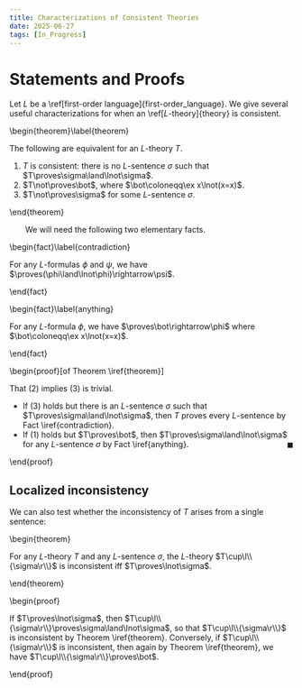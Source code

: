 ```yaml
---
title: Characterizations of Consistent Theories
date: 2025-06-27
tags: [In_Progress]
---
```


# Statements and Proofs

Let $L$ be a \ref[first-order language]{first-order_language}. We give several useful characterizations for when an \ref[$L$-theory]{theory} is consistent.

\begin{theorem}\label{theorem}

The following are equivalent for an $L$-theory $T$.
1. $T$ is consistent: there is no $L$-sentence $\sigma$ such that $T\proves\sigma\land\lnot\sigma$.
2. $T\not\proves\bot$, where $\bot\coloneqq\ex x\lnot(x=x)$.
3. $T\not\proves\sigma$ for some $L$-sentence $\sigma$.

\end{theorem}

&emsp;&emsp;We will need the following two elementary facts.

\begin{fact}\label{contradiction}

For any $L$-formulas $\phi$ and $\psi$, we have $\proves(\phi\land\lnot\phi)\rightarrow\psi$.

\end{fact}

\begin{fact}\label{anything}

For any $L$-formula $\phi$, we have $\proves\bot\rightarrow\phi$ where $\bot\coloneqq\ex x\lnot(x=x)$.

\end{fact}

<div class="space"></div>

\begin{proof}[of Theorem \iref{theorem}]

That (2) implies (3) is trivial.

* If (3) holds but there is an $L$-sentence $\sigma$ such that $T\proves\sigma\land\lnot\sigma$, then $T$ proves every $L$-sentence by Fact \iref{contradiction}.
* If (1) holds but $T\proves\bot$, then $T\proves\sigma\land\lnot\sigma$ for any $L$-sentence $\sigma$ by Fact \iref{anything}.<span style="float:right;">$\blacksquare$</span>

\end{proof}

## Localized inconsistency

We can also test whether the inconsistency of $T$ arises from a single sentence:

\begin{theorem}

For any $L$-theory $T$ and any $L$-sentence $\sigma$, the $L$-theory $T\cup\l\\{\sigma\r\\}$ is inconsistent iff $T\proves\lnot\sigma$.

\end{theorem}

\begin{proof}

If $T\proves\lnot\sigma$, then $T\cup\l\\{\sigma\r\\}\proves\sigma\land\lnot\sigma$, so that $T\cup\l\\{\sigma\r\\}$ is inconsistent by Theorem \iref{theorem}. Conversely, if $T\cup\l\\{\sigma\r\\}$ is inconsistent, then again by Theorem \iref{theorem}, we have $T\cup\l\\{\sigma\r\\}\proves\bot$.

\end{proof}
